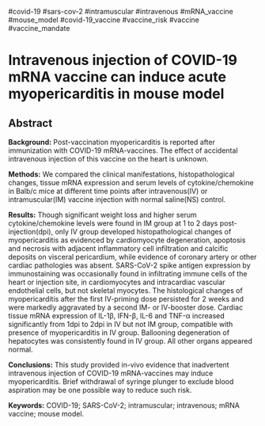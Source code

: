 #covid-19 #sars-cov-2 #intramuscular #intravenous #mRNA_vaccine #mouse_model  #covid-19_vaccine #vaccine_risk #vaccine #vaccine_mandate 

# Intravenous injection of COVID-19 mRNA vaccine can induce acute myopericarditis in mouse model

## Abstract

**Background:** Post-vaccination myopericarditis is reported after immunization with COVID-19 mRNA-vaccines. The effect of accidental intravenous injection of this vaccine on the heart is unknown.

**Methods:** We compared the clinical manifestations, histopathological changes, tissue mRNA expression and serum levels of cytokine/chemokine in Balb/c mice at different time points after intravenous(IV) or intramuscular(IM) vaccine injection with normal saline(NS) control.

**Results:** Though significant weight loss and higher serum cytokine/chemokine levels were found in IM group at 1 to 2 days post-injection(dpi), only IV group developed histopathological changes of myopericarditis as evidenced by cardiomyocyte degeneration, apoptosis and necrosis with adjacent inflammatory cell infiltration and calcific deposits on visceral pericardium, while evidence of coronary artery or other cardiac pathologies was absent. SARS-CoV-2 spike antigen expression by immunostaining was occasionally found in infiltrating immune cells of the heart or injection site, in cardiomyocytes and intracardiac vascular endothelial cells, but not skeletal myocytes. The histological changes of myopericarditis after the first IV-priming dose persisted for 2 weeks and were markedly aggravated by a second IM- or IV-booster dose. Cardiac tissue mRNA expression of IL-1β, IFN-β, IL-6 and TNF-α increased significantly from 1dpi to 2dpi in IV but not IM group, compatible with presence of myopericarditis in IV group. Ballooning degeneration of hepatocytes was consistently found in IV group. All other organs appeared normal.

**Conclusions:** This study provided in-vivo evidence that inadvertent intravenous injection of COVID-19 mRNA-vaccines may induce myopericarditis. Brief withdrawal of syringe plunger to exclude blood aspiration may be one possible way to reduce such risk.

**Keywords:** COVID-19; SARS-CoV-2; intramuscular; intravenous; mRNA vaccine; mouse model.